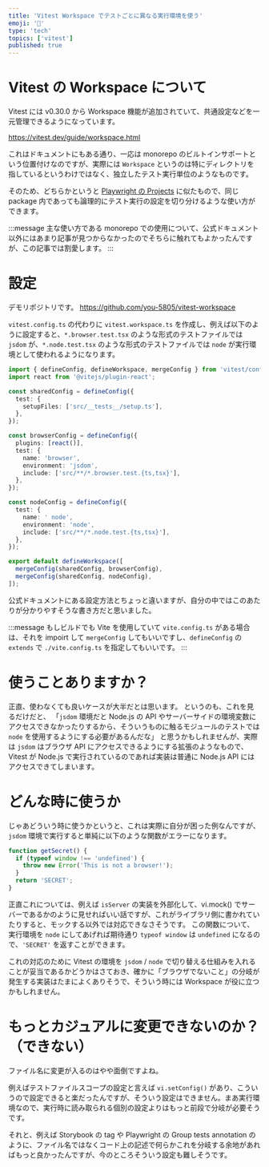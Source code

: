 ```yaml
---
title: 'Vitest Workspace でテストごとに異なる実行環境を使う'
emoji: '🦔'
type: 'tech'
topics: ['vitest']
published: true
---
```


# Vitest の Workspace について

Vitest には v0.30.0 から Workspace 機能が追加されていて、共通設定などを一元管理できるようになっています。

https://vitest.dev/guide/workspace.html

これはドキュメントにもある通り、一応は monorepo のビルトインサポートという位置付けなのですが、実際には `Workspace` というのは特にディレクトリを指しているというわけではなく、独立したテスト実行単位のようなものです。

そのため、どちらかというと [Playwright の Projects](https://playwright.dev/docs/test-projects) に似たもので、同じ package 内であっても論理的にテスト実行の設定を切り分けるような使い方ができます。

:::message
主な使い方である monorepo での使用について、公式ドキュメント以外にはあまり記事が見つからなかったのでそちらに触れてもよかったんですが、この記事では割愛します。
:::

# 設定

デモリポジトリです。
https://github.com/you-5805/vitest-workspace

`vitest.config.ts` の代わりに `vitest.workspace.ts` を作成し、例えば以下のように設定すると、`*.browser.test.tsx` のような形式のテストファイルでは `jsdom` が、`*.node.test.tsx` のような形式のテストファイルでは `node` が実行環境として使われるようになります。

```ts:vitest.workspace.ts
import { defineConfig, defineWorkspace, mergeConfig } from 'vitest/config';
import react from '@vitejs/plugin-react';

const sharedConfig = defineConfig({
  test: {
    setupFiles: ['src/__tests__/setup.ts'],
  },
});

const browserConfig = defineConfig({
  plugins: [react()],
  test: {
    name: 'browser',
    environment: 'jsdom',
    include: ['src/**/*.browser.test.{ts,tsx}'],
  },
});

const nodeConfig = defineConfig({
  test: {
    name: ' node',
    environment: 'node',
    include: ['src/**/*.node.test.{ts,tsx}'],
  },
});

export default defineWorkspace([
  mergeConfig(sharedConfig, browserConfig),
  mergeConfig(sharedConfig, nodeConfig),
]);
```

公式ドキュメントにある設定方法とちょっと違いますが、自分の中ではこのあたりが分かりやすそうな書き方だと思いました。

:::message
もしビルドでも Vite を使用していて `vite.config.ts` がある場合は、それを impoirt して `mergeConfig` してもいいですし、`defineConfig` の `extends` で `./vite.config.ts` を指定してもいいです。
:::

# 使うことありますか？

正直、使わなくても良いケースが大半だとは思います。
というのも、これを見るだけだと、
「`jsdom` 環境だと Node.js の API やサーバーサイドの環境変数にアクセスできなかったりするから、そういうものに触るモジュールのテストでは `node` を使用するようにする必要があるんだな」
と思うかもしれませんが、実際は `jsdom` はブラウザ API にアクセスできるようにする拡張のようなもので、Vitest が Node.js で実行されているのであれば実装は普通に Node.js API にはアクセスできてしまいます。

# どんな時に使うか

じゃあどういう時に使うかというと、これは実際に自分が困った例なんですが、`jsdom` 環境で実行すると単純に以下のような関数がエラーになります。

```ts
function getSecret() {
  if (typeof window !== 'undefined') {
    throw new Error('This is not a browser!');
  }
  return 'SECRET';
}
```

正直これについては、例えば `isServer` の実装を外部化して、vi.mock() でサーバーであるかのように見せればいい話ですが、これがライブラリ側に書かれていたりすると、モックする以外では対応できなさそうです。
この関数について、実行環境を `node` にしてあげれば期待通り `typeof window` は `undefined` になるので、`'SECRET'` を返すことができます。

これの対応のために Vitest の環境を `jsdom` / `node` で切り替える仕組みを入れることが妥当であるかどうかはさておき、確かに「ブラウザでないこと」の分岐が発生する実装はたまによくありそうで、そういう時には Workspace が役に立つかもしれません。

# もっとカジュアルに変更できないのか？（できない）

ファイル名に変更が入るのはやや面倒ですよね。

例えばテストファイルスコープの設定と言えば `vi.setConfig()` があり、こういうので設定できると楽だったんですが、そういう設定はできません。まあ実行環境なので、実行時に読み取られる個別の設定よりはもっと前段で分岐が必要そうです。

それと、例えば Storybook の tag や Playwright の Group tests annotation のように、ファイル名ではなくコード上の記述で何らかこれを分岐する余地があればもっと良かったんですが、今のところそういう設定も難しそうです。
